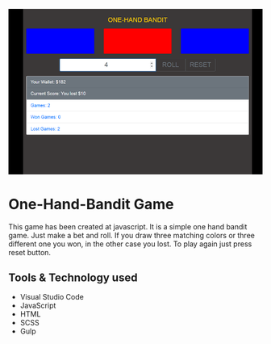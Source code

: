 ![One-Hand-Bandit Game](src/assets/img/github.png)
# One-Hand-Bandit Game

This game has been created at javascript. It is a simple one hand bandit game. Just make a bet and roll. If you draw three matching colors or three different one you won, in the other case you lost. To play again just press reset button.

## Tools & Technology used

- Visual Studio Code
- JavaScript
- HTML
- SCSS
- Gulp
